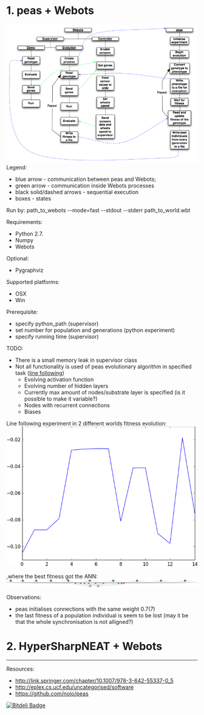 # 1. peas + Webots
![alt text](https://raw.githubusercontent.com/rememmber/hwu/master/peas/docs/webots_peas_integration.png "Logo Title Text 1")
Legend:
* blue arrow - communication between peas and Webots;
* green arrow - communication inside Webots processes
* black solid/dashed arrows - sequential execution
* boxes - states

Run by:
  path_to_webots --mode=fast --stdout --stderr path_to_world.wbt

Requirements:
* Python 2.7.
* Numpy
* Webots

Optional:
* Pygraphviz

Supported platforms:
* OSX
* Win

Prerequisite:
* specify python_path (supervisor)
* set number for population and generations (python experiment)
* specify running time (supervisor)

TODO:
* There is a small memory leak in supervisor class
* Not all functionality is used of peas evolutionary algorithm in specified task ([line following](https://raw.githubusercontent.com/rememmber/hwu/master/peas/peas/test/line_following_webots.py))
  * Evolving activation function
  * Evolving number of hidden layers
  * Currently max amount of nodes/substrate layer is specified (is it possible to make it variable?)
  * Nodes with recurrent connections
  * Biases

Line following experiment in 2 different worlds fitness evolution:
![alt text](https://raw.githubusercontent.com/rememmber/hwu/master/peas/Webots/controllers/advanced_genetic_algorithm_supervisor/stats/fitness_evolution.png "Logo Title Text 1")

,where the best fitness got the ANN:
![alt text](https://raw.githubusercontent.com/rememmber/hwu/master/peas/Webots/controllers/advanced_genetic_algorithm_supervisor/stats/gen13.png "Logo Title Text 1")

Observations:
* peas initialises connections with the same weight 0.7(7)
* the last fitness of a population individual is seem to be lost (may it be that the whole synchronisation is not alligned?)

# 2. HyperSharpNEAT + Webots


-------
Resources:
* http://link.springer.com/chapter/10.1007/978-3-642-55337-0_5
* http://eplex.cs.ucf.edu/uncategorised/software
* https://github.com/noio/peas

[![Bitdeli Badge](https://d2weczhvl823v0.cloudfront.net/rememmber/hwu/trend.png)](https://bitdeli.com/free "Bitdeli Badge")
